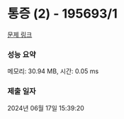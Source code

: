 # 통증 (2) - 195693/1 

[문제 링크](https://level.goorm.io/exam/195693/%ED%86%B5%EC%A6%9D-2/quiz/1) 

### 성능 요약

메모리: 30.94 MB, 시간: 0.05 ms

### 제출 일자

2024년 06월 17일 15:39:20

